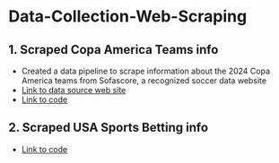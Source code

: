 # Data-Collection-Web-Scraping
## 1. Scraped Copa America Teams info
- Created a data pipeline to scrape information about the 2024 Copa America teams from Sofascore, a recognized soccer data website
- [Link to data source web site](https://www.sofascore.com/)
- [Link to code](https://github.com/sebastianBaquero98/Copa-America-Teams-Sofascore-Web-Scraper)
  
## 2. Scraped USA Sports Betting info
- [Link to code](https://github.com/sebastianBaquero98/USA-Sports-Betting-App-Info-Web-Scraper)
